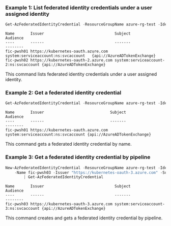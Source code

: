 ### Example 1: List federated identity credentials under a user assigned identity
```powershell
Get-AzFederatedIdentityCredential -ResourceGroupName azure-rg-test -IdentityName uai-pwsh01
```

```output
Name       Issuer                               Subject                               Audience
----       ------                               -------                               --------
fic-pwsh01 https://kubernetes-oauth.azure.com   system:serviceaccount:ns:svcaccount   {api://AzureADTokenExchange}
fic-pwsh02 https://kubernetes-oauth-2.azure.com system:serviceaccount-2:ns:svcaccount {api://AzureADTokenExchange}
```

This command lists federated identity credentials under a user assigned identity.

### Example 2: Get a federated identity credential
```powershell
Get-AzFederatedIdentityCredential -ResourceGroupName azure-rg-test -IdentityName uai-pwsh01 -Name fic-pwsh01
```

```output
Name       Issuer                             Subject                             Audience
----       ------                             -------                             --------
fic-pwsh01 https://kubernetes-oauth.azure.com system:serviceaccount:ns:svcaccount {api://AzureADTokenExchange}
```

This command gets a federated identity credential by name.

### Example 3: Get a federated identity credential by pipeline
```powershell
New-AzFederatedIdentityCredential -ResourceGroupName azure-rg-test -IdentityName uai-pwsh01 `
    -Name fic-pwsh03 -Issuer "https://kubernetes-oauth-3.azure.com" -Subject "system:serviceaccount-3:ns:svcaccount" `
        | Get-AzFederatedIdentityCredential
```

```output
Name       Issuer                               Subject                               Audience
----       ------                               -------                               --------
fic-pwsh03 https://kubernetes-oauth-3.azure.com system:serviceaccount-3:ns:svcaccount {api://AzureADTokenExchange}
```

This command creates and gets a federated identity credential by pipeline.